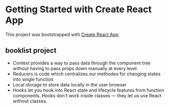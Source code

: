# Getting Started with Create React App

This project was bootstrapped with [Create React App](https://github.com/facebook/create-react-app).

## booklist project

- Context provides a way to pass data through the component tree without having to pass props down manually at every level.
- Reducers is code which centralizes our methodes for changing states into single function
- Local storage to store data locally in the user browser
- Hooks let you hook into React state and lifecycle features from function components. Hooks don't work inside classes — they let us use React without classes.
